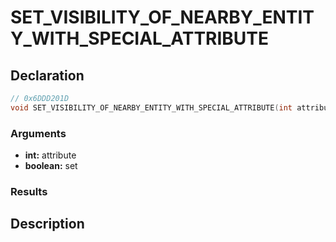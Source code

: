 # SET_VISIBILITY_OF_NEARBY_ENTITY_WITH_SPECIAL_ATTRIBUTE

## Declaration
```cpp
// 0x6DDD201D
void SET_VISIBILITY_OF_NEARBY_ENTITY_WITH_SPECIAL_ATTRIBUTE(int attribute, boolean set);
```

### Arguments
- **int:** attribute
- **boolean:** set

### Results

## Description

